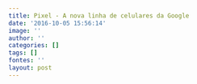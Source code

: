 ```yaml
---
title: Pixel - A nova linha de celulares da Google
date: '2016-10-05 15:56:14'
image: ''
author: ''
categories: []
tags: []
fontes: ''
layout: post
---
```

